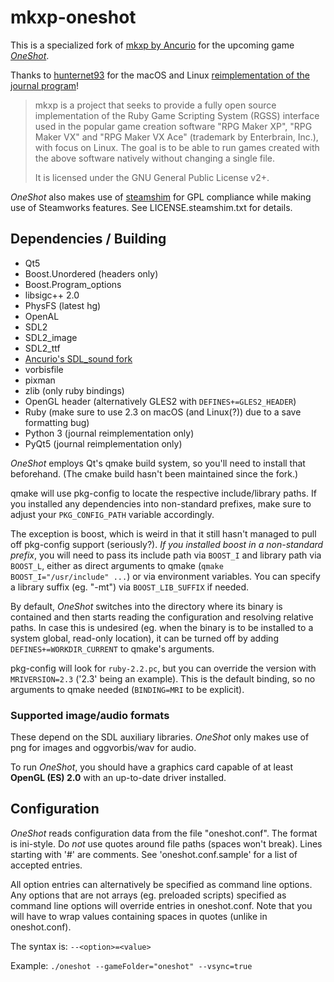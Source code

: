# mkxp-oneshot

This is a specialized fork of [mkxp by Ancurio](https://github.com/Ancurio/mkxp) for the upcoming game [*OneShot*](http://oneshot-game.com/).

Thanks to [hunternet93](https://github.com/hunternet93) for the macOS and Linux [reimplementation of the journal program](https://github.com/hunternet93/OneShot-Journal)!

> mkxp is a project that seeks to provide a fully open source implementation of the Ruby Game Scripting System (RGSS) interface used in the popular game creation software "RPG Maker XP", "RPG Maker VX" and "RPG Maker VX Ace" (trademark by Enterbrain, Inc.), with focus on Linux. The goal is to be able to run games created with the above software natively without changing a single file.
>
> It is licensed under the GNU General Public License v2+.

*OneShot* also makes use of [steamshim](https://hg.icculus.org/icculus/steamshim/) for GPL compliance while making use of Steamworks features. See LICENSE.steamshim.txt for details.

## Dependencies / Building

* Qt5
* Boost.Unordered (headers only)
* Boost.Program_options
* libsigc++ 2.0
* PhysFS (latest hg)
* OpenAL
* SDL2
* SDL2_image
* SDL2_ttf
* [Ancurio's SDL_sound fork](https://github.com/Ancurio/SDL_sound)
* vorbisfile
* pixman
* zlib (only ruby bindings)
* OpenGL header (alternatively GLES2 with `DEFINES+=GLES2_HEADER`)
* Ruby (make sure to use 2.3 on macOS (and Linux(?)) due to a save formatting bug)
* Python 3 (journal reimplementation only)
* PyQt5 (journal reimplementation only)

*OneShot* employs Qt's qmake build system, so you'll need to install that beforehand. (The cmake build hasn't been maintained since the fork.)

qmake will use pkg-config to locate the respective include/library paths. If you installed any dependencies into non-standard prefixes, make sure to adjust your `PKG_CONFIG_PATH` variable accordingly.

The exception is boost, which is weird in that it still hasn't managed to pull off pkg-config support (seriously?). *If you installed boost in a non-standard prefix*, you will need to pass its include path via `BOOST_I` and library path via `BOOST_L`, either as direct arguments to qmake (`qmake BOOST_I="/usr/include" ...`) or via environment variables. You can specify a library suffix (eg. "-mt") via `BOOST_LIB_SUFFIX` if needed.

By default, *OneShot* switches into the directory where its binary is contained and then starts reading the configuration and resolving relative paths. In case this is undesired (eg. when the binary is to be installed to a system global, read-only location), it can be turned off by adding `DEFINES+=WORKDIR_CURRENT` to qmake's arguments.

pkg-config will look for `ruby-2.2.pc`, but you can override the version with `MRIVERSION=2.3` ('2.3' being an example). This is the default binding, so no arguments to qmake needed (`BINDING=MRI` to be explicit).

### Supported image/audio formats
These depend on the SDL auxiliary libraries. *OneShot* only makes use of png for images and oggvorbis/wav for audio.

To run *OneShot*, you should have a graphics card capable of at least **OpenGL (ES) 2.0** with an up-to-date driver installed.

## Configuration

*OneShot* reads configuration data from the file "oneshot.conf". The format is ini-style. Do *not* use quotes around file paths (spaces won't break). Lines starting with '#' are comments. See 'oneshot.conf.sample' for a list of accepted entries.

All option entries can alternatively be specified as command line options. Any options that are not arrays (eg. preloaded scripts) specified as command line options will override entries in oneshot.conf. Note that you will have to wrap values containing spaces in quotes (unlike in oneshot.conf).

The syntax is: `--<option>=<value>`

Example: `./oneshot --gameFolder="oneshot" --vsync=true`
